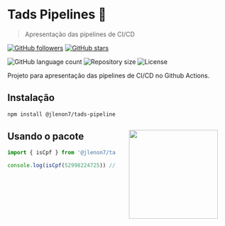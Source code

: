 # Tads Pipelines 📝

> Apresentação das pipelines de CI/CD

[![GitHub followers](https://img.shields.io/github/followers/jlenon7.svg?style=social&label=Follow&maxAge=2592000)](https://github.com/jlenon7?tab=followers)
[![GitHub stars](https://img.shields.io/github/stars/jlenon7/tads-pipelines.svg?style=social&label=Star&maxAge=2592000)](https://github.com/jlenon7/tads-pipelines/stargazers/)

<p>
  <img alt="GitHub language count" src="https://img.shields.io/github/languages/count/jlenon7/tads-pipelines?style=for-the-badge&logo=appveyor">

  <img alt="Repository size" src="https://img.shields.io/github/repo-size/jlenon7/tads-pipelines?style=for-the-badge&logo=appveyor">

  <img alt="License" src="https://img.shields.io/badge/license-MIT-brightgreen?style=for-the-badge&logo=appveyor">
</p>

Projeto para apresentação das pipelines de CI/CD no Github Actions.

<img src="https://s1.static.brasilescola.uol.com.br/be/vestibular/-59b68de57efe8.jpg" width="200px" align="right" hspace="30px" vspace="100px">

## Instalação

```bash
npm install @jlenon7/tads-pipelines
```

## Usando o pacote

```js
import { isCpf } from '@jlenon7/tads-pipelines'

console.log(isCpf(52998224725)) // true
```
